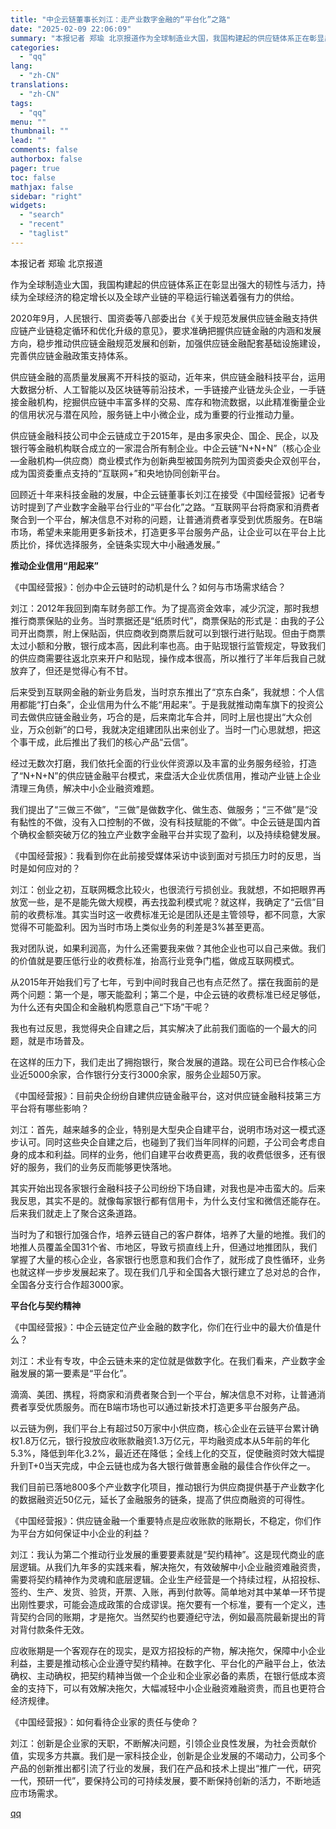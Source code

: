 ```yaml
---
title: "中企云链董事长刘江：走产业数字金融的“平台化”之路"
date: "2025-02-09 22:06:09"
summary: "本报记者 郑瑜 北京报道作为全球制造业大国，我国构建起的供应链体系正在彰显出强大的韧性与活力，持续为..."
categories:
  - "qq"
lang:
  - "zh-CN"
translations:
  - "zh-CN"
tags:
  - "qq"
menu: ""
thumbnail: ""
lead: ""
comments: false
authorbox: false
pager: true
toc: false
mathjax: false
sidebar: "right"
widgets:
  - "search"
  - "recent"
  - "taglist"
---
```


本报记者 郑瑜 北京报道

作为全球制造业大国，我国构建起的供应链体系正在彰显出强大的韧性与活力，持续为全球经济的稳定增长以及全球产业链的平稳运行输送着强有力的供给。

2020年9月，人民银行、国资委等八部委出台《关于规范发展供应链金融支持供应链产业链稳定循环和优化升级的意见》，要求准确把握供应链金融的内涵和发展方向，稳步推动供应链金融规范发展和创新，加强供应链金融配套基础设施建设，完善供应链金融政策支持体系。

供应链金融的高质量发展离不开科技的驱动，近年来，供应链金融科技平台，运用大数据分析、人工智能以及区块链等前沿技术，一手链接产业链龙头企业，一手链接金融机构，挖掘供应链中丰富多样的交易、库存和物流数据，以此精准衡量企业的信用状况与潜在风险，服务链上中小微企业，成为重要的行业推动力量。

供应链金融科技公司中企云链成立于2015年，是由多家央企、国企、民企，以及银行等金融机构联合成立的一家混合所有制企业。中企云链“N+N+N”（核心企业—金融机构—供应商）商业模式作为创新典型被国务院列为国资委央企双创平台，成为国资委重点支持的“互联网+”和央地协同创新平台。

回顾近十年来科技金融的发展，中企云链董事长刘江在接受《中国经营报》记者专访时提到了产业数字金融平台行业的“平台化”之路。“互联网平台将商家和消费者聚合到一个平台，解决信息不对称的问题，让普通消费者享受到优质服务。在B端市场，希望未来能用更多新技术，打造更多平台服务产品，让企业可以在平台上比质比价，择优选择服务，全链条实现大中小融通发展。”

**推动企业信用“用起来”**

《中国经营报》：创办中企云链时的动机是什么？如何与市场需求结合？

刘江：2012年我回到南车财务部工作。为了提高资金效率，减少沉淀，那时我想推行商票保贴的业务。当时票据还是“纸质时代”，商票保贴的形式是：由我的子公司开出商票，附上保贴函，供应商收到商票后就可以到银行进行贴现。但由于商票太过小额和分散，银行成本高，因此利率也高。由于贴现银行监管规定，导致我们的供应商需要往返北京来开户和贴现，操作成本很高，所以推行了半年后我自己就放弃了，但还是觉得心有不甘。

后来受到互联网金融的新业务启发，当时京东推出了“京东白条”，我就想：个人信用都能“打白条”，企业信用为什么不能“用起来”。于是我就推动南车旗下的投资公司去做供应链金融业务，巧合的是，后来南北车合并，同时上层也提出“大众创业，万众创新”的口号，我就决定组建团队出来创业了。当时一门心思就想，把这个事干成，此后推出了我们的核心产品“云信”。

经过无数次打磨，我们依托全面的行业伙伴资源以及丰富的业务服务经验，打造了“N+N+N”的供应链金融平台模式，来盘活大企业优质信用，推动产业链上企业清理三角债，解决中小企业融资难题。

我们提出了“三做三不做”，“三做”是做数字化、做生态、做服务；“三不做”是“没有黏性的不做，没有入口控制的不做，没有科技赋能的不做”。中企云链是国内首个确权金额突破万亿的独立产业数字金融平台并实现了盈利，以及持续稳健发展。

《中国经营报》：我看到你在此前接受媒体采访中谈到面对亏损压力时的反思，当时是如何应对的？

刘江：创业之初，互联网概念比较火，也很流行亏损创业。我就想，不如把眼界再放宽一些，是不是能先做大规模，再去找盈利模式呢？就这样，我确定了“云信”目前的收费标准。其实当时这一收费标准无论是团队还是主管领导，都不同意，大家觉得不可能盈利。因为当时市场上类似业务的利差是3%甚至更高。

我对团队说，如果利润高，为什么还需要我来做？其他企业也可以自己来做。我们的价值就是要压低行业的收费标准，抬高行业竞争门槛，做成互联网模式。

从2015年开始我们亏了七年，亏到中间时我自己也有点茫然了。摆在我面前的是两个问题：第一个是，哪天能盈利；第二个是，中企云链的收费标准已经足够低，为什么还有央国企和金融机构愿意自己“下场”干呢？

我也有过反思，我觉得央企自建之后，其实解决了此前我们面临的一个最大的问题，就是市场普及。

在这样的压力下，我们走出了拥抱银行，聚合发展的道路。现在公司已合作核心企业近5000余家，合作银行分支行3000余家，服务企业超50万家。

《中国经营报》：目前央企纷纷自建供应链金融平台，这对供应链金融科技第三方平台将有哪些影响？

刘江：首先，越来越多的企业，特别是大型央企自建平台，说明市场对这一模式逐步认可。同时这些央企自建之后，也碰到了我们当年同样的问题，子公司会考虑自身的成本和利益。同样的业务，他们自建平台收费更高，我的收费低很多，还有很好的服务，我们的业务反而能够更快落地。

其实开始出现各家银行金融科技子公司纷纷下场自建，对我也是冲击蛮大的。后来我反思，其实不是的。就像每家银行都有信用卡，为什么支付宝和微信还能存在。后来我们就走上了聚合这条道路。

当时为了和银行加强合作，培养云链自己的客户群体，培养了大量的地推。我们的地推人员覆盖全国31个省、市地区，导致亏损直线上升，但通过地推团队，我们掌握了大量的核心企业，各家银行也愿意和我们合作了，就形成了良性循环，业务也就这样一步步发展起来了。现在我们几乎和全国各大银行建立了总对总的合作，全国各分支行合作超3000家。

**平台化与契约精神**

《中国经营报》：中企云链定位产业金融的数字化，你们在行业中的最大价值是什么？

刘江：术业有专攻，中企云链未来的定位就是做数字化。在我们看来，产业数字金融发展的第一要素是“平台化”。

滴滴、美团、携程，将商家和消费者聚合到一个平台，解决信息不对称，让普通消费者享受优质服务。而在B端市场也可以通过新技术打造更多平台服务产品。

以云链为例，我们平台上有超过50万家中小供应商，核心企业在云链平台累计确权1.8万亿元，银行投放应收账款融资1.3万亿元，平均融资成本从5年前的年化5.3%，降低到年化3.2%，最近还在降低；全线上化的交互，促使融资时效大幅提升到T+0当天完成，中企云链也成为各大银行做普惠金融的最佳合作伙伴之一。

我们目前已落地800多个产业数字化项目，推动银行为供应商提供基于产业数字化的数据融资近50亿元，延长了金融服务的链条，提高了供应商融资的可得性。

《中国经营报》：供应链金融一个重要特点是应收账款的账期长，不稳定，你们作为平台方如何保证中小企业的利益？

刘江：我认为第二个推动行业发展的重要要素就是“契约精神”。这是现代商业的底层逻辑。从我们九年多的实践来看，解决拖欠，有效破解中小企业融资难融资贵，需要将契约精神作为灵魂和底层逻辑。企业生产经营是一个持续过程，从招投标、签约、生产、发货、验货，开票、入账，再到付款等。简单地对其中某单一环节提出刚性要求，可能会造成政策的合成谬误。拖欠要有一个标准，要有一个定义，违背契约合同的账期，才是拖欠。当然契约也要遵纪守法，例如最高院最新提出的背对背付款条件无效。

应收账期是一个客观存在的现实，是双方招投标的产物，解决拖欠，保障中小企业利益，主要是推动核心企业遵守契约精神。在数字化、平台化的产融平台上，依法确权、主动确权，把契约精神当做一个企业和企业家必备的素质，在银行低成本资金的支持下，可以有效解决拖欠，大幅减轻中小企业融资难融资贵，而且也更符合经济规律。

《中国经营报》：如何看待企业家的责任与使命？

刘江：创新是企业家的天职，不断解决问题，引领企业良性发展，为社会贡献价值，实现多方共赢。我们是一家科技企业，创新是企业发展的不竭动力，公司多个产品的创新推出都引流了行业的发展，我们在产品和技术上提出“推广一代，研究一代，预研一代”，要保持公司的可持续发展，要不断保持创新的活力，不断地适应市场需求。

[qq](https://new.qq.com/rain/a/20250209A069ZA00)
